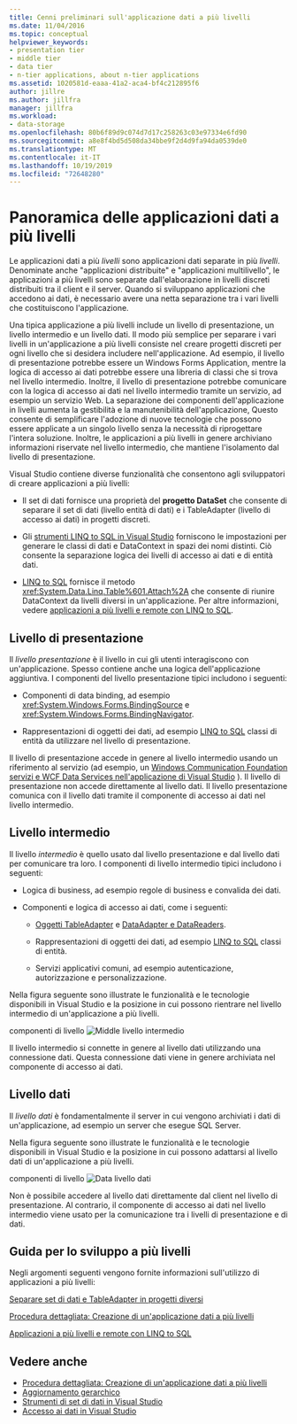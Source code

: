 ```yaml
---
title: Cenni preliminari sull'applicazione dati a più livelli
ms.date: 11/04/2016
ms.topic: conceptual
helpviewer_keywords:
- presentation tier
- middle tier
- data tier
- n-tier applications, about n-tier applications
ms.assetid: 1020581d-eaaa-41a2-aca4-bf4c212895f6
author: jillre
ms.author: jillfra
manager: jillfra
ms.workload:
- data-storage
ms.openlocfilehash: 80b6f89d9c074d7d17c258263c03e97334e6fd90
ms.sourcegitcommit: a8e8f4bd5d508da34bbe9f2d4d9fa94da0539de0
ms.translationtype: MT
ms.contentlocale: it-IT
ms.lasthandoff: 10/19/2019
ms.locfileid: "72648280"
---
```

# <a name="n-tier-data-applications-overview"></a>Panoramica delle applicazioni dati a più livelli
Le applicazioni dati a più *livelli* sono applicazioni dati separate in più *livelli*. Denominate anche "applicazioni distribuite" e "applicazioni multilivello", le applicazioni a più livelli sono separate dall'elaborazione in livelli discreti distribuiti tra il client e il server. Quando si sviluppano applicazioni che accedono ai dati, è necessario avere una netta separazione tra i vari livelli che costituiscono l'applicazione.

Una tipica applicazione a più livelli include un livello di presentazione, un livello intermedio e un livello dati. Il modo più semplice per separare i vari livelli in un'applicazione a più livelli consiste nel creare progetti discreti per ogni livello che si desidera includere nell'applicazione. Ad esempio, il livello di presentazione potrebbe essere un Windows Forms Application, mentre la logica di accesso ai dati potrebbe essere una libreria di classi che si trova nel livello intermedio. Inoltre, il livello di presentazione potrebbe comunicare con la logica di accesso ai dati nel livello intermedio tramite un servizio, ad esempio un servizio Web. La separazione dei componenti dell'applicazione in livelli aumenta la gestibilità e la manutenibilità dell'applicazione, Questo consente di semplificare l'adozione di nuove tecnologie che possono essere applicate a un singolo livello senza la necessità di riprogettare l'intera soluzione. Inoltre, le applicazioni a più livelli in genere archiviano informazioni riservate nel livello intermedio, che mantiene l'isolamento dal livello di presentazione.

Visual Studio contiene diverse funzionalità che consentono agli sviluppatori di creare applicazioni a più livelli:

- Il set di dati fornisce una proprietà del **progetto DataSet** che consente di separare il set di dati (livello entità di dati) e i TableAdapter (livello di accesso ai dati) in progetti discreti.

- Gli [strumenti LINQ to SQL in Visual Studio](../data-tools/linq-to-sql-tools-in-visual-studio2.md) forniscono le impostazioni per generare le classi di dati e DataContext in spazi dei nomi distinti. Ciò consente la separazione logica dei livelli di accesso ai dati e di entità dati.

- [LINQ to SQL](/dotnet/framework/data/adonet/sql/linq/index) fornisce il metodo <xref:System.Data.Linq.Table%601.Attach%2A> che consente di riunire DataContext da livelli diversi in un'applicazione. Per altre informazioni, vedere [applicazioni a più livelli e remote con LINQ to SQL](/dotnet/framework/data/adonet/sql/linq/n-tier-and-remote-applications-with-linq-to-sql).

## <a name="presentation-tier"></a>Livello di presentazione
Il *livello presentazione* è il livello in cui gli utenti interagiscono con un'applicazione. Spesso contiene anche una logica dell'applicazione aggiuntiva. I componenti del livello presentazione tipici includono i seguenti:

- Componenti di data binding, ad esempio <xref:System.Windows.Forms.BindingSource> e <xref:System.Windows.Forms.BindingNavigator>.

- Rappresentazioni di oggetti dei dati, ad esempio [LINQ to SQL](/dotnet/framework/data/adonet/sql/linq/index) classi di entità da utilizzare nel livello di presentazione.

Il livello di presentazione accede in genere al livello intermedio usando un riferimento al servizio (ad esempio, un [Windows Communication Foundation servizi e WCF Data Services nell'applicazione di Visual Studio](../data-tools/windows-communication-foundation-services-and-wcf-data-services-in-visual-studio.md) ). Il livello di presentazione non accede direttamente al livello dati. Il livello presentazione comunica con il livello dati tramite il componente di accesso ai dati nel livello intermedio.

## <a name="middle-tier"></a>Livello intermedio
Il livello *intermedio* è quello usato dal livello presentazione e dal livello dati per comunicare tra loro. I componenti di livello intermedio tipici includono i seguenti:

- Logica di business, ad esempio regole di business e convalida dei dati.

- Componenti e logica di accesso ai dati, come i seguenti:

  - [Oggetti TableAdapter](create-and-configure-tableadapters.md) e [DataAdapter e DataReaders](/dotnet/framework/data/adonet/dataadapters-and-datareaders).

  - Rappresentazioni di oggetti dei dati, ad esempio [LINQ to SQL](/dotnet/framework/data/adonet/sql/linq/index) classi di entità.

  - Servizi applicativi comuni, ad esempio autenticazione, autorizzazione e personalizzazione.

Nella figura seguente sono illustrate le funzionalità e le tecnologie disponibili in Visual Studio e la posizione in cui possono rientrare nel livello intermedio di un'applicazione a più livelli.

componenti di livello ![Middle ](../data-tools/media/ntiermid.png) livello intermedio

Il livello intermedio si connette in genere al livello dati utilizzando una connessione dati. Questa connessione dati viene in genere archiviata nel componente di accesso ai dati.

## <a name="data-tier"></a>Livello dati
Il *livello dati* è fondamentalmente il server in cui vengono archiviati i dati di un'applicazione, ad esempio un server che esegue SQL Server.

Nella figura seguente sono illustrate le funzionalità e le tecnologie disponibili in Visual Studio e la posizione in cui possono adattarsi al livello dati di un'applicazione a più livelli.

componenti di livello ![Data ](../data-tools/media/ntierdatatier.png) livello dati

Non è possibile accedere al livello dati direttamente dal client nel livello di presentazione. Al contrario, il componente di accesso ai dati nel livello intermedio viene usato per la comunicazione tra i livelli di presentazione e di dati.

## <a name="help-for-n-tier-development"></a>Guida per lo sviluppo a più livelli
Negli argomenti seguenti vengono fornite informazioni sull'utilizzo di applicazioni a più livelli:

[Separare set di dati e TableAdapter in progetti diversi](../data-tools/separate-datasets-and-tableadapters-into-different-projects.md)

[Procedura dettagliata: Creazione di un'applicazione dati a più livelli](../data-tools/walkthrough-creating-an-n-tier-data-application.md)

[Applicazioni a più livelli e remote con LINQ to SQL](/dotnet/framework/data/adonet/sql/linq/n-tier-and-remote-applications-with-linq-to-sql)

## <a name="see-also"></a>Vedere anche

- [Procedura dettagliata: Creazione di un'applicazione dati a più livelli](../data-tools/walkthrough-creating-an-n-tier-data-application.md)
- [Aggiornamento gerarchico](../data-tools/hierarchical-update.md)
- [Strumenti di set di dati in Visual Studio](../data-tools/dataset-tools-in-visual-studio.md)
- [Accesso ai dati in Visual Studio](../data-tools/accessing-data-in-visual-studio.md)
